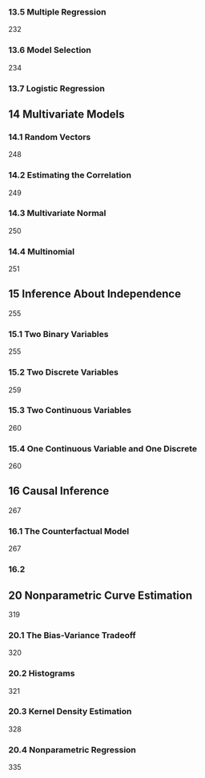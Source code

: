 ### 13.5 Multiple Regression

232

### 13.6 Model Selection

234

### 13.7 Logistic Regression



## 14 Multivariate Models

### 14.1 Random Vectors

248

### 14.2 Estimating the Correlation

249

### 14.3 Multivariate Normal

250

### 14.4 Multinomial

251

## 15 Inference About Independence

255

### 15.1 Two Binary Variables

255

### 15.2 Two Discrete Variables

259

### 15.3 Two Continuous Variables

260

### 15.4 One Continuous Variable and One Discrete

260

## 16 Causal Inference

267

### 16.1 The Counterfactual Model

267

### 16.2



## 20 Nonparametric Curve Estimation

319

### 20.1 The Bias-Variance Tradeoff

320

### 20.2 Histograms

321

### 20.3 Kernel Density Estimation

328

### 20.4 Nonparametric Regression

335

